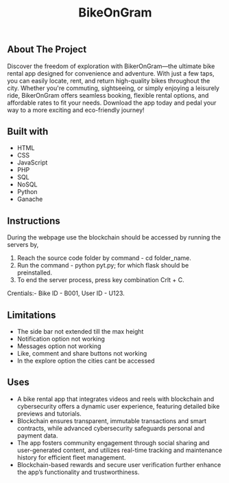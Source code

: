<!DOCTYPE html>
<html lang="en">
<head>
    <meta charset="UTF-8">
    <meta name="viewport" content="width=device-width, initial-scale=1.0">
   
</head>
<body>
    <header>
        <h1>BikeOnGram</h1>
    </header>
    <div class="container">
        <h2>About The Project</h2>
        <p>Discover the freedom of exploration with BikerOnGram—the ultimate bike rental app designed for convenience and adventure. With just a few taps, you can easily locate, rent, and return high-quality bikes throughout the city. Whether you're commuting, sightseeing, or simply enjoying a leisurely ride, BikerOnGram offers seamless booking, flexible rental options, and affordable rates to fit your needs. Download the app today and pedal your way to a more exciting and eco-friendly journey!</p>

  <h2>Built with</h2>
        <div class="tech-list">
            <ul>
                <li>HTML</li>
                <li>CSS</li>
                <li>JavaScript</li>
                <li>PHP</li>
                <li>SQL</li>
                <li>NoSQL</li>
                <li>Python</li>
                <li>Ganache</li>
            </ul>
        </div>

<h2>Instructions</h2>
        <div class="Inst">
            <p>During the webpage use the blockchain should be accessed by running the servers by,
            <ol>
                <li>Reach the source code folder by command - cd folder_name.
                    <li>Run the command - python pyt.py; for which flask should be preinstalled.</li>
                <li>To end the server process, press key combination Crlt + C.</li>
            </ol>
            Crentials:- Bike ID - B001, User ID - U123.
            </p>
        </div>
        
 <h2>Limitations</h2>
 <div class="bugs">
            <ul>
                <li>The side bar not extended till the max height</li>
                <li>Notification option not working</li>
                <li>Messages option not working</li>
                <li>Like, comment and share buttons not working</li>
                <li>In the explore option the cities cant be accessed</li>
            </ul>
        </div>
        
   <h2>Uses</h2>
        <div class="uses-list">
            <ul>
                <li>A bike rental app that integrates videos and reels with blockchain and cybersecurity offers a dynamic user experience, featuring detailed bike previews and tutorials.</li>
                <li>Blockchain ensures transparent, immutable transactions and smart contracts, while advanced cybersecurity safeguards personal and payment data.</li>
                <li>The app fosters community engagement through social sharing and user-generated content, and utilizes real-time tracking and maintenance history for efficient fleet management.</li>
                <li>Blockchain-based rewards and secure user verification further enhance the app’s functionality and trustworthiness.</li>
            </ul>
        </div>
    </div>
</body>
</html>
